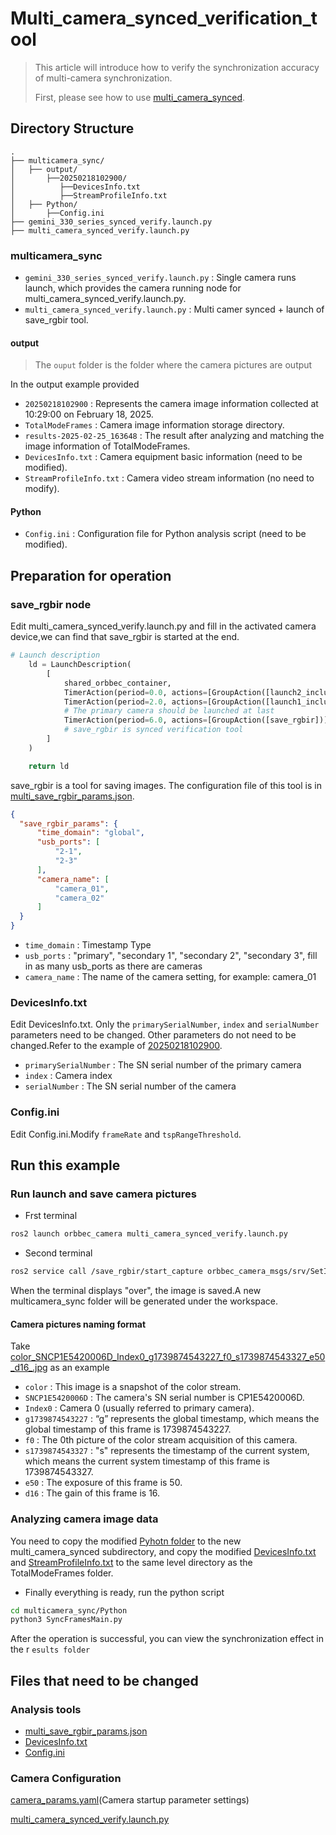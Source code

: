 # Multi_camera_synced_verification_tool

> This article will introduce how to verify the synchronization accuracy of multi-camera synchronization.
>
> First, please see how to use [multi_camera_synced](../multi_camera_synced/README.MD).

## Directory Structure

```plaintext
.
├── multicamera_sync/
│   ├── output/
│       ├──20250218102900/
│          ├──DevicesInfo.txt
│          ├──StreamProfileInfo.txt
│   ├── Python/
│       ├──Config.ini
├── gemini_330_series_synced_verify.launch.py
├── multi_camera_synced_verify.launch.py
```

### multicamera_sync

* `gemini_330_series_synced_verify.launch.py` : Single camera runs launch, which provides the camera running node for multi_camera_synced_verify.launch.py.
* `multi_camera_synced_verify.launch.py` : Multi camer synced + launch of save_rgbir tool.

#### output

> The `ouput` folder is the folder where the camera pictures are output

In the output example provided

* `20250218102900` : Represents the camera image information collected at 10:29:00 on February 18, 2025.
* `TotalModeFrames` : Camera image information storage directory.
* `results-2025-02-25_163648` : The result after analyzing and matching the image information of TotalModeFrames.
* `DevicesInfo.txt` : Camera equipment basic information (need to be modified).
* `StreamProfileInfo.txt` : Camera video stream information (no need to modify).

#### Python

* `Config.ini` : Configuration file for Python analysis script (need to be modified).

## Preparation for operation

### save_rgbir node

Edit multi_camera_synced_verify.launch.py and fill in the activated camera device,we can find that save_rgbir is started at the end.

```python
# Launch description
    ld = LaunchDescription(
        [
            shared_orbbec_container,
            TimerAction(period=0.0, actions=[GroupAction([launch2_include])]),
            TimerAction(period=2.0, actions=[GroupAction([launch1_include])]),
            # The primary camera should be launched at last
            TimerAction(period=6.0, actions=[GroupAction([save_rgbir])]),
            # save_rgbir is synced verification tool
        ]
    )

    return ld
```

save_rgbir is a tool for saving images. The configuration file of this tool is in [multi_save_rgbir_params.json](../../config/tools/multisavergbir/multi_save_rgbir_params.json).

```json
{
  "save_rgbir_params": {
      "time_domain": "global",
      "usb_ports": [
          "2-1",
          "2-3"
      ],
      "camera_name": [
          "camera_01",
          "camera_02"
      ]
  }
}
```

* `time_domain` : Timestamp Type
* `usb_ports` : "primary", "secondary 1", "secondary 2", "secondary 3", fill in as many usb_ports as there are cameras
* `camera_name` : The name of the camera setting, for example: camera_01

### DevicesInfo.txt

Edit DevicesInfo.txt. Only the `primarySerialNumber`, `index` and `serialNumber` parameters need to be changed. Other parameters do not need to be changed.Refer to the example of [20250218102900](./multicamera_sync/output/20250218102900).

* `primarySerialNumber` : The SN serial number of the primary camera
* `index` : Camera index
* `serialNumber` : The SN serial number of the camera

### Config.ini

Edit Config.ini.Modify `frameRate` and `tspRangeThreshold`.

## Run this example

### Run launch and save camera pictures

* Frst terminal

```bash
ros2 launch orbbec_camera multi_camera_synced_verify.launch.py
```

* Second terminal

```bash
ros2 service call /save_rgbir/start_capture orbbec_camera_msgs/srv/SetInt32 '{data: 100}'
```

When the terminal displays "over", the image is saved.A new multicamera_sync folder will be generated under the workspace.

#### Camera pictures naming format

Take [color_SNCP1E5420006D_Index0_g1739874543227_f0_s1739874543327_e50_d16_.jpg](./multicamera_sync/output/20250218102900/TotalModeFrames/SNCP1E5420006D_Index0/color_SNCP1E5420006D_Index0_g1739874543227_f0_s1739874543327_e50_d16_.jpg) as an example

* `color` : This image is a snapshot of the color stream.
* `SNCP1E5420006D` : The camera's SN serial number is CP1E5420006D.
* `Index0` : Camera 0 (usually referred to primary camera).
* `g1739874543227` : “g” represents the global timestamp, which means the global timestamp of this frame is 1739874543227.
* `f0` : The 0th picture of the color stream acquisition of this camera.
* `s1739874543327` : "s" represents the timestamp of the current system, which means the current system timestamp of this frame is 1739874543327.
* `e50` : The exposure of this frame is 50.
* `d16` : The gain of this frame is 16.

### Analyzing camera image data

You need to copy the modified [Pyhotn folder](./multicamera_sync/Python) to the new multi_camera_synced subdirectory, and copy the modified [DevicesInfo.txt ](./multicamera_sync/output/20250218102900/DevicesInfo.txt)and [StreamProfileInfo.txt](./multicamera_sync/output/20250218102900/StreamProfileInfo.txt) to the same level directory as the TotalModeFrames folder.

* Finally everything is ready, run the python script

```bash
cd multicamera_sync/Python
python3 SyncFramesMain.py
```

After the operation is successful, you can view the synchronization effect in the r `esults folder`

## Files that need to be changed

### Analysis tools

* [multi_save_rgbir_params.json](../../config/tools/multisavergbir/multi_save_rgbir_params.json)
* [DevicesInfo.txt ](./multicamera_sync/output/20250218102900/DevicesInfo.txt)
* [Config.ini](./multicamera_sync/Python/Config.ini)

### Camera Configuration

[camera_params.yaml](../../config/camera_params.yaml)(Camera startup parameter settings)

[multi_camera_synced_verify.launch.py](./multi_camera_synced_verify.launch.py)

